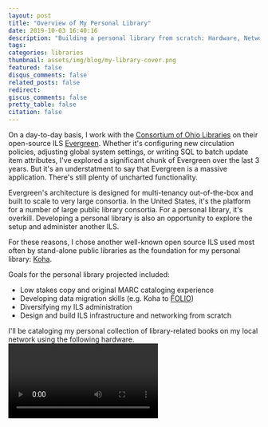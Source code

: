 ```yaml
---
layout: post
title: "Overview of My Personal Library"
date: 2019-10-03 16:40:16
description: "Building a personal library from scratch: Hardware, Networking, and ILS."
tags:
categories: libraries
thumbnail: assets/img/blog/my-library-cover.png
featured: false
disqus_comments: false
related_posts: false
redirect:
giscus_comments: false
pretty_table: false
citation: false
---
```


On a day-to-day basis, I work with the [Consortium of Ohio Libraries](http://info.cool-cat.org/) on their open-source ILS [Evergreen](https://evergreen-ils.org/). Whether it's configuring new circulation policies, adjusting global system settings, or writing SQL to batch update item attributes, I've explored a significant chunk of Evergreen over the last 3 years. But it's an understatment to say that Evergreen is a massive application. There's still plenty of uncharted functionality.
   
Evergreen's architecture is designed for multi-tenancy out-of-the-box and built to scale to very large consortia. In the United States, it's the platform for a number of large public library consortia. For a personal library, it's overkill. Developing a personal library is also an opportunity to explore the setup and administer another ILS.

For these reasons, I chose another well-known open source ILS used most often by stand-alone public libraries as the foundation for my personal library: [Koha](https://koha-community.org/).

Goals for the personal library projected included:

* Low stakes copy and original MARC cataloging experience
* Developing data migration skills (e.g. Koha to [FOLIO](https://www.folio.org/))
* Diversifying my ILS administration 
* Design and build ILS infrastructure and networking from scratch

I'll be cataloging my personal collection of library-related books on my local network using the following hardware.
<video controls src="/post/my_library/koha_server.mp4"></video>
